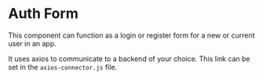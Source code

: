 # Auth Form

This component can function as a login or register form for a new or current user in an app.

It uses axios to communicate to a backend of your choice. This link can be set in the `axios-connector.js` file.

